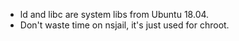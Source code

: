 - ld and libc are system libs from Ubuntu 18.04.
- Don't waste time on nsjail, it's just used for chroot.
